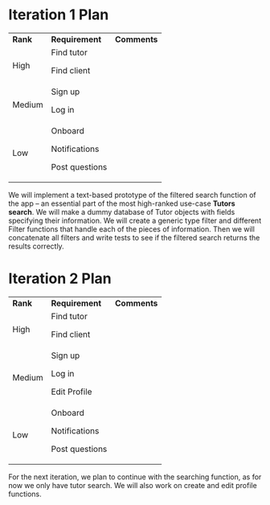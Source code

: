 # Iteration 1 Plan


<table>
  <tr>
   <td><strong>Rank</strong>
   </td>
   <td><strong>Requirement</strong>
   </td>
   <td><strong>Comments</strong>
   </td>
  </tr>
  <tr>
   <td>High
   </td>
   <td>Find tutor
<p>
Find client
   </td>
   <td>
   </td>
  </tr>
  <tr>
   <td>Medium
   </td>
   <td>Sign up 
<p>
Log in 
   </td>
   <td>
   </td>
  </tr>
  <tr>
   <td>Low
   </td>
   <td>Onboard 
<p>
Notifications
<p>
Post questions
   </td>
   <td>
   </td>
  </tr>
</table>


We will implement a text-based prototype of the filtered search function of the app – an essential part of the most high-ranked use-case **Tutors search**.
We will make a dummy database of Tutor objects with fields specifying their information. 
We will create a generic type filter and different Filter functions that handle each of the pieces of information. Then we will concatenate all filters and write tests to see if the filtered search returns the results correctly. 

# Iteration 2 Plan


<table>
  <tr>
   <td><strong>Rank</strong>
   </td>
   <td><strong>Requirement</strong>
   </td>
   <td><strong>Comments</strong>
   </td>
  </tr>
  <tr>
   <td>High
   </td>
   <td>Find tutor
<p>
Find client
   </td>
   <td>
   </td>
  </tr>
  <tr>
   <td>Medium
   </td>
   <td>Sign up 
<p>
Log in 
<p> Edit Profile</p>
   </td>
   <td>
   </td>
  </tr>
  <tr>
   <td>Low
   </td>
   <td>Onboard 
<p>
Notifications
<p>
Post questions
   </td>
   <td>
   </td>
  </tr>
</table>


For the next iteration, we plan to continue with the searching function, as for now we only have tutor search. 
We will also work on create and edit profile functions.